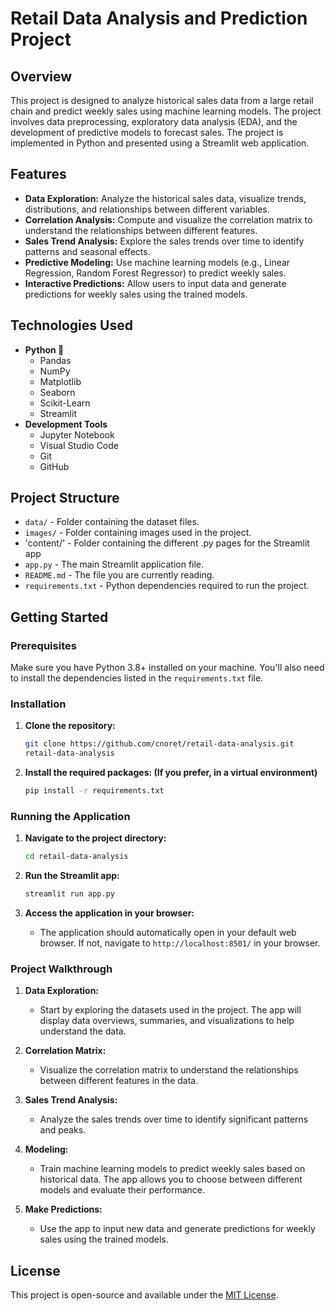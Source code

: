 # Retail Data Analysis and Prediction Project

## Overview

This project is designed to analyze historical sales data from a large retail chain and predict weekly sales using machine learning models. The project involves data preprocessing, exploratory data analysis (EDA), and the development of predictive models to forecast sales. The project is implemented in Python and presented using a Streamlit web application.

## Features

- **Data Exploration:** Analyze the historical sales data, visualize trends, distributions, and relationships between different variables.
- **Correlation Analysis:** Compute and visualize the correlation matrix to understand the relationships between different features.
- **Sales Trend Analysis:** Explore the sales trends over time to identify patterns and seasonal effects.
- **Predictive Modeling:** Use machine learning models (e.g., Linear Regression, Random Forest Regressor) to predict weekly sales.
- **Interactive Predictions:** Allow users to input data and generate predictions for weekly sales using the trained models.

## Technologies Used

- **Python 🐍**
  - Pandas
  - NumPy
  - Matplotlib
  - Seaborn
  - Scikit-Learn
  - Streamlit
- **Development Tools**
  - Jupyter Notebook
  - Visual Studio Code
  - Git
  - GitHub

## Project Structure

- `data/` - Folder containing the dataset files.
- `images/` - Folder containing images used in the project.
- 'content/' - Folder containing the different .py pages for the Streamlit app
- `app.py` - The main Streamlit application file.
- `README.md` - The file you are currently reading.
- `requirements.txt` - Python dependencies required to run the project.

## Getting Started

### Prerequisites

Make sure you have Python 3.8+ installed on your machine. You'll also need to install the dependencies listed in the `requirements.txt` file.

### Installation

1. **Clone the repository:**

    ```bash
    git clone https://github.com/cnoret/retail-data-analysis.git
    retail-data-analysis
    ```

3. **Install the required packages: (If you prefer, in a virtual environment)**

    ```bash
    pip install -r requirements.txt
    ```

### Running the Application

1. **Navigate to the project directory:**

    ```bash
    cd retail-data-analysis
    ```

2. **Run the Streamlit app:**

    ```bash
    streamlit run app.py
    ```

3. **Access the application in your browser:**
   - The application should automatically open in your default web browser. If not, navigate to `http://localhost:8501/` in your browser.

### Project Walkthrough

1. **Data Exploration:**
   - Start by exploring the datasets used in the project. The app will display data overviews, summaries, and visualizations to help understand the data.

2. **Correlation Matrix:**
   - Visualize the correlation matrix to understand the relationships between different features in the data.

3. **Sales Trend Analysis:**
   - Analyze the sales trends over time to identify significant patterns and peaks.

4. **Modeling:**
   - Train machine learning models to predict weekly sales based on historical data. The app allows you to choose between different models and evaluate their performance.

5. **Make Predictions:**
   - Use the app to input new data and generate predictions for weekly sales using the trained models.

## License

This project is open-source and available under the [MIT License](LICENSE).
